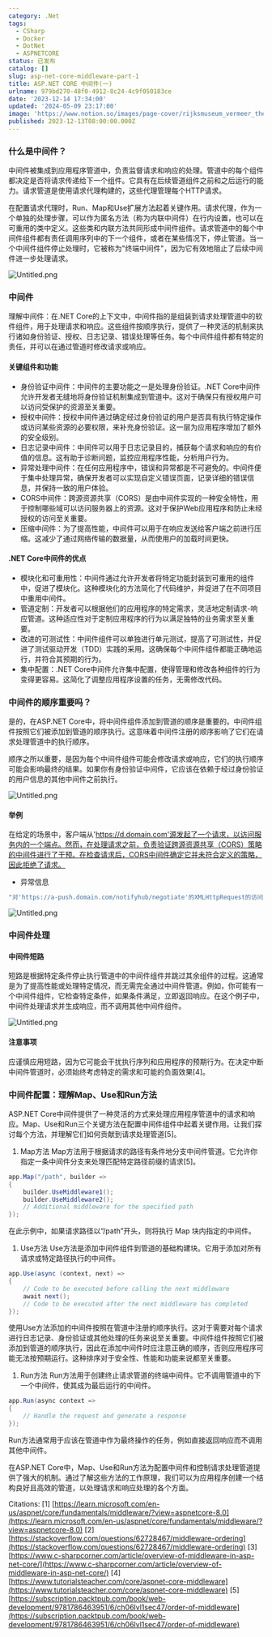 ```yaml
---
category: .Net
tags:
  - CSharp
  - Docker
  - DotNet
  - ASPNETCORE
status: 已发布
catalog: []
slug: asp-net-core-middleware-part-1
title: ASP.NET CORE 中间件(一)
urlname: 979bd270-48f0-4912-8c24-4c9f050183ce
date: '2023-12-14 17:34:00'
updated: '2024-05-09 23:17:00'
image: 'https://www.notion.so/images/page-cover/rijksmuseum_vermeer_the_milkmaid.jpg'
published: 2023-12-13T08:00:00.000Z
---
```


### 什么是中间件？


中间件被集成到应用程序管道中，负责监督请求和响应的处理。管道中的每个组件都决定是否将请求传递给下一个组件。它具有在后续管道组件之前和之后运行的能力。请求管道是使用请求代理构建的，这些代理管理每个HTTP请求。


在配置请求代理时，Run、Map和Use扩展方法起着关键作用。请求代理，作为一个单独的处理步骤，可以作为匿名方法（称为内联中间件）在行内设置，也可以在可重用的类中定义。这些类和内联方法共同形成中间件组件。请求管道中的每个中间件组件都有责任调用序列中的下一个组件，或者在某些情况下，停止管道。当一个中间件组件停止处理时，它被称为"终端中间件"，因为它有效地阻止了后续中间件进一步处理请求。


![Untitled.png](https://prod-files-secure.s3.us-west-2.amazonaws.com/5d24fe63-e567-4804-86f9-9fdc62e13082/da807807-d02d-4fa1-86b6-db45e4678714/Untitled.png?X-Amz-Algorithm=AWS4-HMAC-SHA256&X-Amz-Content-Sha256=UNSIGNED-PAYLOAD&X-Amz-Credential=ASIAZI2LB466Y2VR2DJU%2F20250316%2Fus-west-2%2Fs3%2Faws4_request&X-Amz-Date=20250316T213232Z&X-Amz-Expires=3600&X-Amz-Security-Token=IQoJb3JpZ2luX2VjEN3%2F%2F%2F%2F%2F%2F%2F%2F%2F%2FwEaCXVzLXdlc3QtMiJHMEUCID1POmwD0iDDUS7FvHxz%2FvI%2FJ5udHkdlTcOBhV3lpIHSAiEAt9CHq5V8LY40sPSyr0q7cDf5HEgTQ8%2FEjuOymYSO6aIq%2FwMINhAAGgw2Mzc0MjMxODM4MDUiDNfdqNvDiJgqZl0LBSrcA8AsJr8P6Xs97Tm5wW7nqNNtKrIh6AzhW%2FPodm9AfyQ454KFkSAlSbskbekGqCkCA9zv52FVt%2F5jdk1ZISqKyrezmBC5G8Cba5EkE8DeaCBDIsfiLwvf7UiLs2su2G7or5q3P5Ss0Ncja%2Bit8qKWq0uEcWKMBogUpc9a4OPGLtCgopv0zNITliSQOyr%2B6iByTVivS2AoRqO6EV0fgjCoFLMczfeqLPFu4ub0yZ9YW36kjRl3E4bvUrTkSVmW05kb2RKE5qBbszXkgYUThqMeaO17cw8Fwjel9dBytqSWKxzt37oPuNYVf0aBHODa4u1H4OvkZSFydyr61W9tMrgQQB5Sn6RKJ2BhUc7Fpp2tuuXddSdAswHNk94UtqAZ1GX0b5tjhah5snOB5aQ%2Fc26ct6WMJ%2BEM3Yxz%2Bsfvx6eMP0ggHty6yOCpVGdZCQA88xdkN1Owio1xlGW3gu4fnQYKfzjojSrLg%2Bs1SKFT0MWdgMx6a8Iad1BI1nVJwth6Oj74Qpd3YiyPpfJtypqy6E%2BP%2F9BLeGMhb0Tg9W1a9MTtPxY8YkP3jWK67SoIS05tNmAUSxgoK%2BhFWYpjG7gD5VOTn3uODCV7KuOmMtrClMn%2F856IUx5EPj7JAOhJQQQqMOn83L4GOqUBREHjPC0LKtVQjLQK4bqS4Pc%2FcPtrOiQd2xKVWnPWTXhc%2F%2BhytwIf9vDtl9mjleSeRbfVQGBRoy4jnIr1C%2BcS3JShjXbgNB5DNRd7WQinZKEwf94soEr4%2FR%2FfPOvJE0HwoN87HzQrQZRUX%2Bx%2FFylNSYeBbOeGKo8CQsuWAQdct5MIOOvD9jTrXOPftyin2O%2BlDFpOqqAK311MES5ygJTMOsniEcmD&X-Amz-Signature=4f2949a6cda0c77cc5a4e3823d965b2f6158c8f7982992504366ac16643fac97&X-Amz-SignedHeaders=host&x-id=GetObject)


### 中间件


理解中间件：在.NET Core的上下文中，中间件指的是组装到请求处理管道中的软件组件，用于处理请求和响应。这些组件按顺序执行，提供了一种灵活的机制来执行诸如身份验证、授权、日志记录、错误处理等任务。每个中间件组件都有特定的责任，并可以在通过管道时修改请求或响应。


#### 关键组件和功能

- 身份验证中间件：中间件的主要功能之一是处理身份验证。.NET Core中间件允许开发者无缝地将身份验证机制集成到管道中。这对于确保只有授权用户可以访问受保护的资源至关重要。
- 授权中间件：授权中间件通过确定经过身份验证的用户是否具有执行特定操作或访问某些资源的必要权限，来补充身份验证。这一层为应用程序增加了额外的安全级别。
- 日志记录中间件：中间件可以用于日志记录目的，捕获每个请求和响应的有价值的信息。这有助于诊断问题，监控应用程序性能，分析用户行为。
- 异常处理中间件：在任何应用程序中，错误和异常都是不可避免的。中间件便于集中处理异常，确保开发者可以实现自定义错误页面，记录详细的错误信息，并保持一致的用户体验。
- CORS中间件：跨源资源共享（CORS）是由中间件实现的一种安全特性，用于控制哪些域可以访问服务器上的资源。这对于保护Web应用程序和防止未经授权的访问至关重要。
- 压缩中间件：为了提高性能，中间件可以用于在响应发送给客户端之前进行压缩。这减少了通过网络传输的数据量，从而使用户的加载时间更快。

#### .NET Core中间件的优点

- 模块化和可重用性：中间件通过允许开发者将特定功能封装到可重用的组件中，促进了模块化。这种模块化的方法简化了代码维护，并促进了在不同项目中重用中间件。
- 管道定制：开发者可以根据他们的应用程序的特定需求，灵活地定制请求-响应管道。这种适应性对于定制应用程序的行为以满足独特的业务需求至关重要。
- 改进的可测试性：中间件组件可以单独进行单元测试，提高了可测试性，并促进了测试驱动开发（TDD）实践的采用。这确保每个中间件组件都能正确地运行，并符合其预期的行为。
- 集中配置：.NET Core中间件允许集中配置，使得管理和修改各种组件的行为变得更容易。这简化了调整应用程序设置的任务，无需修改代码。

### 中间件的顺序重要吗？


是的，在ASP.NET Core中，将中间件组件添加到管道的顺序是重要的。中间件组件按照它们被添加到管道的顺序执行。这意味着中间件注册的顺序影响了它们在请求处理管道中的执行顺序。


顺序之所以重要，是因为每个中间件组件可能会修改请求或响应，它们的执行顺序可能会影响最终的结果。如果你有身份验证中间件，它应该在依赖于经过身份验证的用户信息的其他中间件之前执行。


![Untitled.png](https://prod-files-secure.s3.us-west-2.amazonaws.com/5d24fe63-e567-4804-86f9-9fdc62e13082/24f795a2-1c5a-4a6b-a0d8-2afb160076f1/Untitled.png?X-Amz-Algorithm=AWS4-HMAC-SHA256&X-Amz-Content-Sha256=UNSIGNED-PAYLOAD&X-Amz-Credential=ASIAZI2LB466Y2VR2DJU%2F20250316%2Fus-west-2%2Fs3%2Faws4_request&X-Amz-Date=20250316T213232Z&X-Amz-Expires=3600&X-Amz-Security-Token=IQoJb3JpZ2luX2VjEN3%2F%2F%2F%2F%2F%2F%2F%2F%2F%2FwEaCXVzLXdlc3QtMiJHMEUCID1POmwD0iDDUS7FvHxz%2FvI%2FJ5udHkdlTcOBhV3lpIHSAiEAt9CHq5V8LY40sPSyr0q7cDf5HEgTQ8%2FEjuOymYSO6aIq%2FwMINhAAGgw2Mzc0MjMxODM4MDUiDNfdqNvDiJgqZl0LBSrcA8AsJr8P6Xs97Tm5wW7nqNNtKrIh6AzhW%2FPodm9AfyQ454KFkSAlSbskbekGqCkCA9zv52FVt%2F5jdk1ZISqKyrezmBC5G8Cba5EkE8DeaCBDIsfiLwvf7UiLs2su2G7or5q3P5Ss0Ncja%2Bit8qKWq0uEcWKMBogUpc9a4OPGLtCgopv0zNITliSQOyr%2B6iByTVivS2AoRqO6EV0fgjCoFLMczfeqLPFu4ub0yZ9YW36kjRl3E4bvUrTkSVmW05kb2RKE5qBbszXkgYUThqMeaO17cw8Fwjel9dBytqSWKxzt37oPuNYVf0aBHODa4u1H4OvkZSFydyr61W9tMrgQQB5Sn6RKJ2BhUc7Fpp2tuuXddSdAswHNk94UtqAZ1GX0b5tjhah5snOB5aQ%2Fc26ct6WMJ%2BEM3Yxz%2Bsfvx6eMP0ggHty6yOCpVGdZCQA88xdkN1Owio1xlGW3gu4fnQYKfzjojSrLg%2Bs1SKFT0MWdgMx6a8Iad1BI1nVJwth6Oj74Qpd3YiyPpfJtypqy6E%2BP%2F9BLeGMhb0Tg9W1a9MTtPxY8YkP3jWK67SoIS05tNmAUSxgoK%2BhFWYpjG7gD5VOTn3uODCV7KuOmMtrClMn%2F856IUx5EPj7JAOhJQQQqMOn83L4GOqUBREHjPC0LKtVQjLQK4bqS4Pc%2FcPtrOiQd2xKVWnPWTXhc%2F%2BhytwIf9vDtl9mjleSeRbfVQGBRoy4jnIr1C%2BcS3JShjXbgNB5DNRd7WQinZKEwf94soEr4%2FR%2FfPOvJE0HwoN87HzQrQZRUX%2Bx%2FFylNSYeBbOeGKo8CQsuWAQdct5MIOOvD9jTrXOPftyin2O%2BlDFpOqqAK311MES5ygJTMOsniEcmD&X-Amz-Signature=c4b3ddb7d60f846b85a70d4c4e23cd37b9bb21110dbe1372409954919ec6162d&X-Amz-SignedHeaders=host&x-id=GetObject)


#### 举例


在给定的场景中，客户端从'https://d.domain.com'源发起了一个请求，以访问服务内的一个端点。然而，在处理请求之前，负责验证跨源资源共享（CORS）策略的中间件进行了干预。在检查请求后，CORS中间件确定它并未符合定义的策略，因此拒绝了请求。

- 异常信息

```c#
"对'https://a-push.domain.com/notifyhub/negotiate'的XMLHttpRequest的访问，源自'https://d.domain.com'，已被CORS策略阻止：预检请求的响应未通过访问控制检查：请求的资源上没有'Access-Control-Allow-Origin'头。"[1][2][3]
```


![Untitled.png](https://prod-files-secure.s3.us-west-2.amazonaws.com/5d24fe63-e567-4804-86f9-9fdc62e13082/371d9517-dafe-4432-94b7-2d14d1593167/Untitled.png?X-Amz-Algorithm=AWS4-HMAC-SHA256&X-Amz-Content-Sha256=UNSIGNED-PAYLOAD&X-Amz-Credential=ASIAZI2LB466Y2VR2DJU%2F20250316%2Fus-west-2%2Fs3%2Faws4_request&X-Amz-Date=20250316T213232Z&X-Amz-Expires=3600&X-Amz-Security-Token=IQoJb3JpZ2luX2VjEN3%2F%2F%2F%2F%2F%2F%2F%2F%2F%2FwEaCXVzLXdlc3QtMiJHMEUCID1POmwD0iDDUS7FvHxz%2FvI%2FJ5udHkdlTcOBhV3lpIHSAiEAt9CHq5V8LY40sPSyr0q7cDf5HEgTQ8%2FEjuOymYSO6aIq%2FwMINhAAGgw2Mzc0MjMxODM4MDUiDNfdqNvDiJgqZl0LBSrcA8AsJr8P6Xs97Tm5wW7nqNNtKrIh6AzhW%2FPodm9AfyQ454KFkSAlSbskbekGqCkCA9zv52FVt%2F5jdk1ZISqKyrezmBC5G8Cba5EkE8DeaCBDIsfiLwvf7UiLs2su2G7or5q3P5Ss0Ncja%2Bit8qKWq0uEcWKMBogUpc9a4OPGLtCgopv0zNITliSQOyr%2B6iByTVivS2AoRqO6EV0fgjCoFLMczfeqLPFu4ub0yZ9YW36kjRl3E4bvUrTkSVmW05kb2RKE5qBbszXkgYUThqMeaO17cw8Fwjel9dBytqSWKxzt37oPuNYVf0aBHODa4u1H4OvkZSFydyr61W9tMrgQQB5Sn6RKJ2BhUc7Fpp2tuuXddSdAswHNk94UtqAZ1GX0b5tjhah5snOB5aQ%2Fc26ct6WMJ%2BEM3Yxz%2Bsfvx6eMP0ggHty6yOCpVGdZCQA88xdkN1Owio1xlGW3gu4fnQYKfzjojSrLg%2Bs1SKFT0MWdgMx6a8Iad1BI1nVJwth6Oj74Qpd3YiyPpfJtypqy6E%2BP%2F9BLeGMhb0Tg9W1a9MTtPxY8YkP3jWK67SoIS05tNmAUSxgoK%2BhFWYpjG7gD5VOTn3uODCV7KuOmMtrClMn%2F856IUx5EPj7JAOhJQQQqMOn83L4GOqUBREHjPC0LKtVQjLQK4bqS4Pc%2FcPtrOiQd2xKVWnPWTXhc%2F%2BhytwIf9vDtl9mjleSeRbfVQGBRoy4jnIr1C%2BcS3JShjXbgNB5DNRd7WQinZKEwf94soEr4%2FR%2FfPOvJE0HwoN87HzQrQZRUX%2Bx%2FFylNSYeBbOeGKo8CQsuWAQdct5MIOOvD9jTrXOPftyin2O%2BlDFpOqqAK311MES5ygJTMOsniEcmD&X-Amz-Signature=e00afe9f3602ef7ac16a9f48c5b7ba53ca1eb0f1e1edbced794a6d53c0893f58&X-Amz-SignedHeaders=host&x-id=GetObject)


### 中间件处理


#### 中间件短路
短路是根据特定条件停止执行管道中的中间件组件并跳过其余组件的过程。这通常是为了提高性能或处理特定情况，而无需完全通过中间件管道。例如，你可能有一个中间件组件，它检查特定条件，如果条件满足，立即返回响应。在这个例子中，中间件处理请求并生成响应，而不调用其他中间件组件。


![Untitled.png](https://prod-files-secure.s3.us-west-2.amazonaws.com/5d24fe63-e567-4804-86f9-9fdc62e13082/e8a1d943-cb51-4723-936e-23c6af2fb0f9/Untitled.png?X-Amz-Algorithm=AWS4-HMAC-SHA256&X-Amz-Content-Sha256=UNSIGNED-PAYLOAD&X-Amz-Credential=ASIAZI2LB466Y2VR2DJU%2F20250316%2Fus-west-2%2Fs3%2Faws4_request&X-Amz-Date=20250316T213232Z&X-Amz-Expires=3600&X-Amz-Security-Token=IQoJb3JpZ2luX2VjEN3%2F%2F%2F%2F%2F%2F%2F%2F%2F%2FwEaCXVzLXdlc3QtMiJHMEUCID1POmwD0iDDUS7FvHxz%2FvI%2FJ5udHkdlTcOBhV3lpIHSAiEAt9CHq5V8LY40sPSyr0q7cDf5HEgTQ8%2FEjuOymYSO6aIq%2FwMINhAAGgw2Mzc0MjMxODM4MDUiDNfdqNvDiJgqZl0LBSrcA8AsJr8P6Xs97Tm5wW7nqNNtKrIh6AzhW%2FPodm9AfyQ454KFkSAlSbskbekGqCkCA9zv52FVt%2F5jdk1ZISqKyrezmBC5G8Cba5EkE8DeaCBDIsfiLwvf7UiLs2su2G7or5q3P5Ss0Ncja%2Bit8qKWq0uEcWKMBogUpc9a4OPGLtCgopv0zNITliSQOyr%2B6iByTVivS2AoRqO6EV0fgjCoFLMczfeqLPFu4ub0yZ9YW36kjRl3E4bvUrTkSVmW05kb2RKE5qBbszXkgYUThqMeaO17cw8Fwjel9dBytqSWKxzt37oPuNYVf0aBHODa4u1H4OvkZSFydyr61W9tMrgQQB5Sn6RKJ2BhUc7Fpp2tuuXddSdAswHNk94UtqAZ1GX0b5tjhah5snOB5aQ%2Fc26ct6WMJ%2BEM3Yxz%2Bsfvx6eMP0ggHty6yOCpVGdZCQA88xdkN1Owio1xlGW3gu4fnQYKfzjojSrLg%2Bs1SKFT0MWdgMx6a8Iad1BI1nVJwth6Oj74Qpd3YiyPpfJtypqy6E%2BP%2F9BLeGMhb0Tg9W1a9MTtPxY8YkP3jWK67SoIS05tNmAUSxgoK%2BhFWYpjG7gD5VOTn3uODCV7KuOmMtrClMn%2F856IUx5EPj7JAOhJQQQqMOn83L4GOqUBREHjPC0LKtVQjLQK4bqS4Pc%2FcPtrOiQd2xKVWnPWTXhc%2F%2BhytwIf9vDtl9mjleSeRbfVQGBRoy4jnIr1C%2BcS3JShjXbgNB5DNRd7WQinZKEwf94soEr4%2FR%2FfPOvJE0HwoN87HzQrQZRUX%2Bx%2FFylNSYeBbOeGKo8CQsuWAQdct5MIOOvD9jTrXOPftyin2O%2BlDFpOqqAK311MES5ygJTMOsniEcmD&X-Amz-Signature=2e6a2cfbd869a4bee93693bfc4af0d2e8b7e950c5c4fc62ad104e5a9468233fa&X-Amz-SignedHeaders=host&x-id=GetObject)


#### 注意事项


应谨慎应用短路，因为它可能会干扰执行序列和应用程序的预期行为。在决定中断中间件管道时，必须始终考虑特定的需求和可能的负面效果[4]。


### 中间件配置：理解Map、Use和Run方法


ASP.NET Core中间件提供了一种灵活的方式来处理应用程序管道中的请求和响应。Map、Use和Run三个关键方法在配置中间件组件中起着关键作用。让我们探讨每个方法，并理解它们如何贡献到请求处理管道[5]。

1. Map方法
Map方法用于根据请求的路径有条件地分支中间件管道。它允许你指定一条中间件分支来处理匹配特定路径前缀的请求[5]。

```c#
app.Map("/path", builder =>
{
    builder.UseMiddleware1();
    builder.UseMiddleware2();
    // Additional middleware for the specified path
});
```


在此示例中，如果请求路径以“/path”开头，则将执行 Map 块内指定的中间件。

1. Use方法
Use方法是添加中间件组件到管道的基础构建块。它用于添加对所有请求或特定路径执行的中间件。

```c#
app.Use(async (context, next) =>
{
    // Code to be executed before calling the next middleware
    await next();
    // Code to be executed after the next middleware has completed
});
```


使用Use方法添加的中间件按照在管道中注册的顺序执行。这对于需要对每个请求进行日志记录、身份验证或其他处理的任务来说至关重要。中间件组件按照它们被添加到管道的顺序执行，因此在添加中间件时应注意正确的顺序，否则应用程序可能无法按预期运行。这种排序对于安全性、性能和功能来说都至关重要。

1. Run方法
Run方法用于创建终止请求管道的终端中间件。它不调用管道中的下一个中间件，使其成为最后运行的中间件。

```c#
app.Run(async context =>
{
    // Handle the request and generate a response
});
```


Run方法通常用于应该在管道中作为最终操作的任务，例如直接返回响应而不调用其他中间件。


在ASP.NET Core中，Map、Use和Run方法为配置中间件和控制请求处理管道提供了强大的机制。通过了解这些方法的工作原理，我们可以为应用程序创建一个结构良好且高效的管道，以处理请求和响应处理的各个方面。


Citations:
[1] [https://learn.microsoft.com/en-us/aspnet/core/fundamentals/middleware/?view=aspnetcore-8.0](https://learn.microsoft.com/en-us/aspnet/core/fundamentals/middleware/?view=aspnetcore-8.0)
[2] [https://stackoverflow.com/questions/62728467/middleware-ordering](https://stackoverflow.com/questions/62728467/middleware-ordering)
[3] [https://www.c-sharpcorner.com/article/overview-of-middleware-in-asp-net-core/](https://www.c-sharpcorner.com/article/overview-of-middleware-in-asp-net-core/)
[4] [https://www.tutorialsteacher.com/core/aspnet-core-middleware](https://www.tutorialsteacher.com/core/aspnet-core-middleware)
[5] [https://subscription.packtpub.com/book/web-development/9781786463951/6/ch06lvl1sec47/order-of-middleware](https://subscription.packtpub.com/book/web-development/9781786463951/6/ch06lvl1sec47/order-of-middleware)

